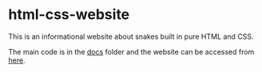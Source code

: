 # html-css-website
This is an informational website about snakes built in pure HTML and CSS.

The main code is in the [docs](https://github.com/ankhoa1212/html-css-website/tree/main/docs) folder and the website can be accessed from [here](https://ankhoa1212.github.io/html-css-website/).

